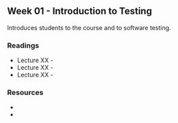 ## Week 01 - Introduction to Testing

Introduces students to the course and to software testing.

### Readings

* Lecture XX -
* Lecture XX -
* Lecture XX -

### Resources

* []()
* []()
